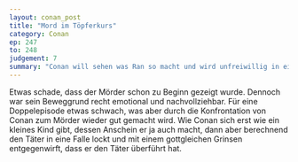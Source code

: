 ```yaml
---
layout: conan_post
title: "Mord im Töpferkurs"
category: Conan
ep: 247
to: 248
judgement: 7
summary: "Conan will sehen was Ran so macht und wird unfreiwillig in einen Töpferkurs aufgenommen. Nachdem der Schwiegersohn des Töpfermeisters lange wegbleibt, findet die Belegschaft des Töpferkurses seine erdrosselte Leiche in einem Schrank."
---
```


Etwas schade, dass der Mörder schon zu Beginn gezeigt wurde. Dennoch war sein Beweggrund recht emotional und nachvollziehbar. Für eine Doppelepisode etwas schwach, was aber durch die Konfrontation von Conan zum Mörder wieder gut gemacht wird. Wie Conan sich erst wie ein kleines Kind gibt, dessen Anschein er ja auch macht, dann aber berechnend den Täter in eine Falle lockt und mit einem gottgleichen Grinsen entgegenwirft, dass er den Täter überführt hat.